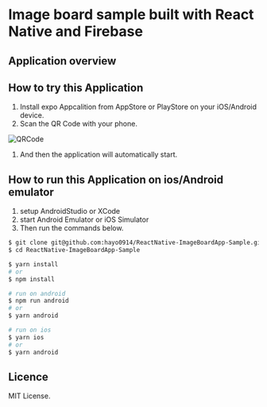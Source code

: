 # Image board sample built with React Native and Firebase

## Application overview


## How to try this Application

1. Install expo Appcalition from AppStore or PlayStore on your iOS/Android device.
1. Scan the QR Code with your phone.

![QRCode](https://i.gyazo.com/0f17bdac5bab016949b05269eea043a8.png "QRCOde")

1. And then the application will automatically start.

## How to run this Application on ios/Android emulator

1. setup AndroidStudio or XCode
1. start Android Emulator or iOS Simulator
1. Then run the commands below.

```sh
$ git clone git@github.com:hayo0914/ReactNative-ImageBoardApp-Sample.git
$ cd ReactNative-ImageBoardApp-Sample

$ yarn install 
# or
$ npm install

# run on android
$ npm run android
# or 
$ yarn android

# run on ios
$ yarn ios
# or
$ yarn android
```

## Licence
MIT License.

